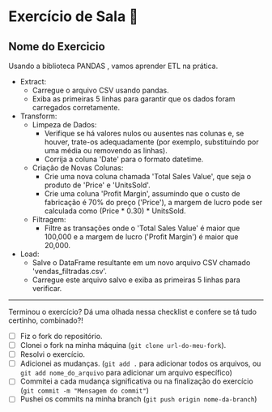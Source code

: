 # Exercício de Sala 🏫  

## Nome do Exercicio
Usando a biblioteca PANDAS , vamos aprender ETL na prática.

- Extract:
    - Carregue o arquivo CSV usando pandas.
    - Exiba as primeiras 5 linhas para garantir que os dados foram carregados corretamente.
- Transform:
  - Limpeza de Dados:
      - Verifique se há valores nulos ou ausentes nas colunas e, se houver, trate-os adequadamente (por exemplo, substituindo por uma média ou removendo as linhas).
      - Corrija a coluna 'Date' para o formato datetime.
  - Criação de Novas Colunas:
      - Crie uma nova coluna chamada 'Total Sales Value', que seja o produto de 'Price' e 'UnitsSold'.
      - Crie uma coluna 'Profit Margin', assumindo que o custo de fabricação é 70% do preço ('Price'), a margem de lucro pode ser calculada como (Price * 0.30) * UnitsSold.
  - Filtragem:
      - Filtre as transações onde o 'Total Sales Value' é maior que 100,000 e a margem de lucro ('Profit Margin') é maior que 20,000.
- Load:
    - Salve o DataFrame resultante em um novo arquivo CSV chamado 'vendas_filtradas.csv'.
    - Carregue este arquivo salvo e exiba as primeiras 5 linhas para verificar.

---

Terminou o exercício? Dá uma olhada nessa checklist e confere se tá tudo certinho, combinado?!

- [ ] Fiz o fork do repositório.
- [ ] Clonei o fork na minha máquina (`git clone url-do-meu-fork`).
- [ ] Resolvi o exercício.
- [ ] Adicionei as mudanças. (`git add .` para adicionar todos os arquivos, ou `git add nome_do_arquivo` para adicionar um arquivo específico)
- [ ] Commitei a cada mudança significativa ou na finalização do exercício (`git commit -m "Mensagem do commit"`)
- [ ] Pushei os commits na minha branch (`git push origin nome-da-branch`)
